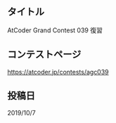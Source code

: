 ## タイトル

AtCoder Grand Contest 039 復習

## コンテストページ

https://atcoder.jp/contests/agc039

## 投稿日

2019/10/7
